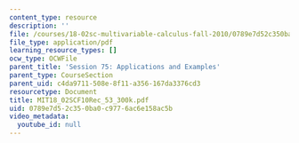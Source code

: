 ```yaml
---
content_type: resource
description: ''
file: /courses/18-02sc-multivariable-calculus-fall-2010/0789e7d52c350ba0c9776ac6e158ac5b_MIT18_02SCF10Rec_53_300k.pdf
file_type: application/pdf
learning_resource_types: []
ocw_type: OCWFile
parent_title: 'Session 75: Applications and Examples'
parent_type: CourseSection
parent_uid: c4da9711-508e-8f11-a356-167da3376cd3
resourcetype: Document
title: MIT18_02SCF10Rec_53_300k.pdf
uid: 0789e7d5-2c35-0ba0-c977-6ac6e158ac5b
video_metadata:
  youtube_id: null
---
```

